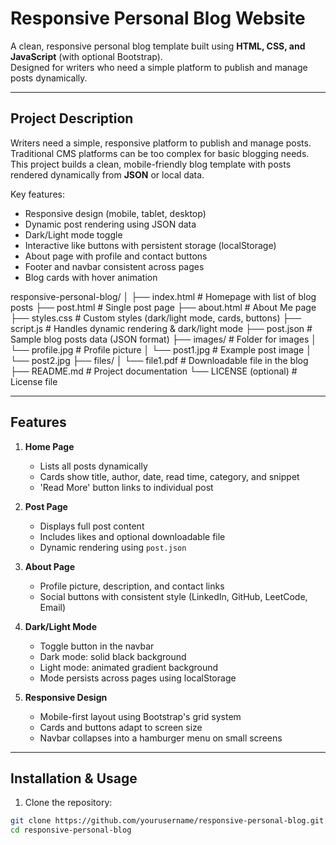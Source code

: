 # Responsive Personal Blog Website

A clean, responsive personal blog template built using **HTML, CSS, and JavaScript** (with optional Bootstrap).  
Designed for writers who need a simple platform to publish and manage posts dynamically.

---

## **Project Description**

Writers need a simple, responsive platform to publish and manage posts. Traditional CMS platforms can be too complex for basic blogging needs.  
This project builds a clean, mobile-friendly blog template with posts rendered dynamically from **JSON** or local data.  

Key features:
- Responsive design (mobile, tablet, desktop)
- Dynamic post rendering using JSON data
- Dark/Light mode toggle
- Interactive like buttons with persistent storage (localStorage)
- About page with profile and contact buttons
- Footer and navbar consistent across pages
- Blog cards with hover animation

responsive-personal-blog/
│
├── index.html                # Homepage with list of blog posts
├── post.html                 # Single post page
├── about.html                # About Me page
├── styles.css                # Custom styles (dark/light mode, cards, buttons)
├── script.js                 # Handles dynamic rendering & dark/light mode
├── post.json                 # Sample blog posts data (JSON format)
├── images/                   # Folder for images
│   └── profile.jpg           # Profile picture
│   └── post1.jpg             # Example post image
│   └── post2.jpg
├── files/
│    └── file1.pdf            # Downloadable file in the blog
├── README.md                 # Project documentation
└── LICENSE (optional)        # License file


---

## **Features**

1. **Home Page**
   - Lists all posts dynamically
   - Cards show title, author, date, read time, category, and snippet
   - 'Read More' button links to individual post

2. **Post Page**
   - Displays full post content
   - Includes likes and optional downloadable file
   - Dynamic rendering using `post.json`

3. **About Page**
   - Profile picture, description, and contact links
   - Social buttons with consistent style (LinkedIn, GitHub, LeetCode, Email)

4. **Dark/Light Mode**
   - Toggle button in the navbar
   - Dark mode: solid black background
   - Light mode: animated gradient background
   - Mode persists across pages using localStorage

5. **Responsive Design**
   - Mobile-first layout using Bootstrap's grid system
   - Cards and buttons adapt to screen size
   - Navbar collapses into a hamburger menu on small screens

---

## **Installation & Usage**

1. Clone the repository:

```bash
git clone https://github.com/yourusername/responsive-personal-blog.git
cd responsive-personal-blog
